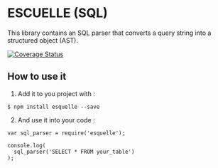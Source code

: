 # ESCUELLE (SQL)

This library contains an SQL parser that converts a query string into a structured object (AST).

[![Coverage Status](https://coveralls.io/repos/ichiriac/escuelle/badge.png)](https://coveralls.io/r/ichiriac/escuelle)

## How to use it

1. Add it to you project with :

```
$ npm install esquelle --save
```

2. And use it into your code :

```
var sql_parser = require('esquelle');

console.log(
  sql_parser('SELECT * FROM your_table')
);
```